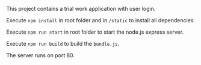 This project contains a trial work application with user login.

Execute `npm install` in root folder and in `/static` to install all dependencies.

Execute `npm run start` in root folder to start the node.js express server.

Execute `npm run build` to build the `bundle.js`.

The server runs on port 80.
